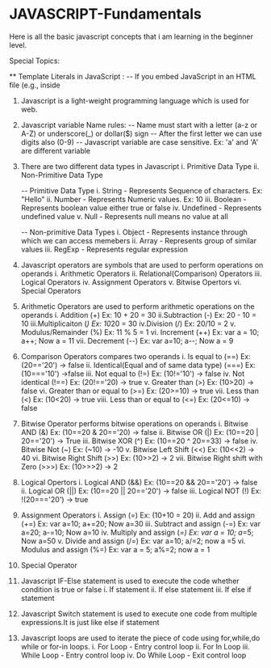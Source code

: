 # JAVASCRIPT-Fundamentals
Here is all the basic javascript concepts that i am learning in the beginner level. 

Special Topics: 

** Template Literals in JavaScript :
  -- If you embed JavaScript in an HTML file (e.g., inside <script> tags) backticks are used for template literals. Template literals allow for multi-line strings 
   and embedding expressions with ${expression} 
   Ex: <script>
           const name = "John";
           console.log(`Hello, ${name}!`); // Output: Hello, John!
       </script>


       

1. Javascript is a light-weight programming language which is used for web.
   
2. Javascript variable Name rules:
   -- Name must start with a letter (a-z or A-Z) or underscore(_) or dollar($) sign
   -- After the first letter we can use digits also (0-9)
   -- Javascript variable are case sensitive. Ex: 'a' and 'A' are different variable
   
4. There are two different data types in Javascript
   i. Primitive Data Type
   ii. Non-Primitive Data Type

   -- Primitive Data Type
   i. String - Represents Sequence of characters. Ex: "Hello"
   ii. Number - Represents Numeric values. Ex: 10
   iii. Boolean - Represents boolean value either true or false
   iv. Undefined - Represents undefined value
   v. Null - Represents null means no value at all

   -- Non-primitive Data Types
   i. Object - Represents instance through which we can access memebers
   ii. Array - Represents group of similar values
   iii. RegExp - Represents regular expression

5. Javascript operators are symbols that are used to perform operations on operands
   i. Arithmetic Operators
   ii. Relational(Comparison) Operators
   iii. Logical Operators
   iv. Assignment Operators
   v. Bitwise Opertors
   vi. Special Operators

7. Arithmetic Operators are used to perform arithmetic operations on the operands
   i. Addition (+)  Ex: 10 + 20 = 30
   ii.Subtraction (-) Ex: 20 - 10 = 10
   iii.Multiplicaiton (*) Ex: 10*20 = 30
   iv.Division (/) Ex: 20/10 = 2
   v. Modulus/Remainder (%) Ex: 11 % 5 = 1
   vi. Increment (++) Ex: var a = 10; a++; Now a = 11
   vii. Decrement (--) Ex: var a=10; a--; Now a = 9

8. Comparison Operators compares two operands
   i. Is equal to (==)  Ex: (20=='20') -> false
   ii. Identical(Equal and of same data type) (===) Ex: (10==='10') ->false
   iii. Not equal to (!=) Ex: (10!='10')  -> false
   iv. Not identical (!==)  Ex: (20!=='20) -> true
   v. Greater than (>) Ex: (10>20) -> false
   vi. Greater than or equal to (>=) Ex: (20>=10) -> true
   vii. Less than (<)  Ex: (10<20) -> true
   viii. Less than or equal to (<=) Ex: (20<=10) -> false

9. Bitwise Operator performs bitwise operations on operands
   i. Bitwise AND (&) Ex: (10==20 & 20=='20) -> false
   ii. Bitwise OR (|) Ex: (10==20 | 20=='20') -> True
   iii. Bitwise XOR (^) Ex: (10==20 ^  20==33) -> false
   iv. Bitwise Not (~) Ex: (~10) -> -10
   v. Bitwise Left Shift (<<) Ex: (10<<2) -> 40
   vi. Bitwise Right Shift (>>) Ex: (10>>2) -> 2
   vii. Bitwise Right shift with Zero (>>>) Ex: (10>>>2) -> 2

10. Logical Opertors
   i. Logical AND (&&) Ex: (10==20 && 20=='20') -> false
   ii. Logical OR (||) Ex: (10==20 || 20=='20') -> false
   iii. Logical NOT (!) Ex: !(20==='20') -> true

11. Assignment Operators
    i. Assign (=) Ex: (10+10 = 20)
    ii. Add and assign (+=) Ex: var a=10; a+=20; Now a=30
    iii. Subtract and assign (-=) Ex: var a=20; a-=10; Now a=10
    iv. Multiply and assign (*=) Ex: var a = 10; a*=5; Now a=50
    v. Divide and assign (/=) Ex: var a=10; a/=2; now a =5
    vi. Modulus and assign (%=) Ex: var a = 5; a%=2; now a = 1

12. Special Operator

13. Javascript IF-Else statement is used to execute the code whether condition is true or false
    i. If statement
    ii. If else statement
    iii. If else if statement

14. Javascript Switch statement is used to execute one code from multiple expressions.It is just like else if statement

15. Javascript loops are used to iterate the piece of code using for,while,do while or for-in loops.
    i. For Loop   - Entry control loop
    ii. For In Loop
    iii. While Loop  - Entry control loop
    iv. Do While Loop - Exit control loop




   
   
